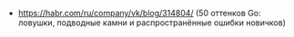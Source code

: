 - https://habr.com/ru/company/vk/blog/314804/ (50 оттенков Go: ловушки, подводные камни и распространённые ошибки новичков)

